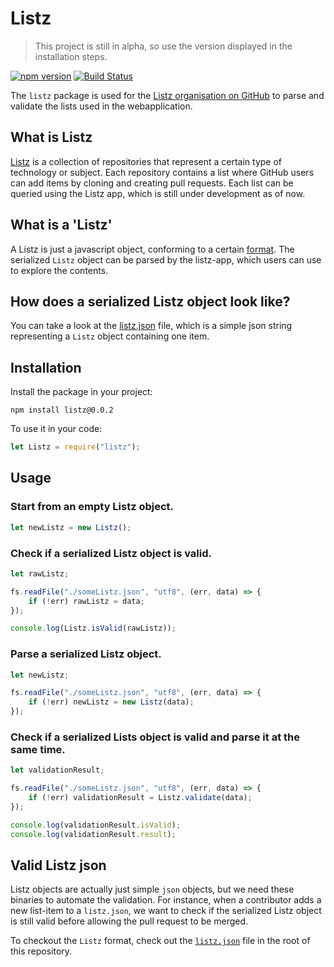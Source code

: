 # Listz

> This project is still in alpha, so use the version displayed in the installation steps.

[![npm version](https://badge.fury.io/js/listz.svg)](https://badge.fury.io/js/listz)
[![Build Status](https://travis-ci.org/listz/listz.svg?branch=master)](https://travis-ci.org/listz/listz)

The `listz` package is used for the [Listz organisation on GitHub](https://github.com/listz) to parse and validate the lists used in the webapplication.

## What is Listz

[Listz](https://www.github.com/listz) is a collection of repositories that represent a certain type of technology or subject. Each repository contains a list where GitHub users can add items by cloning and creating pull requests. Each list can be queried using the Listz app, which is still under development as of now.

## What is a 'Listz'

A Listz is just a javascript object, conforming to a certain [format](listz.json). The serialized `Listz` object can be parsed by the listz-app, which users can use to explore the contents.

## How does a serialized Listz object look like?

You can take a look at the [listz.json](listz.json) file, which is a simple json string representing a `Listz` object containing one item.

## Installation

Install the package in your project:

```shell
npm install listz@0.0.2
```

To use it in your code:

```javascript
let Listz = require("listz");
```

## Usage

### Start from an empty Listz object.

```javascript
let newListz = new Listz();
```

### Check if a serialized Listz object is valid.

```javascript
let rawListz;

fs.readFile("./someListz.json", "utf8", (err, data) => {
    if (!err) rawListz = data;
});

console.log(Listz.isValid(rawListz));
```

### Parse a serialized Listz object.

```javascript
let newListz;

fs.readFile("./someListz.json", "utf8", (err, data) => {
    if (!err) newListz = new Listz(data);
});
```

### Check if a serialized Lists object is valid and parse it at the same time.

```javascript
let validationResult;

fs.readFile("./someListz.json", "utf8", (err, data) => {
    if (!err) validationResult = Listz.validate(data);
});

console.log(validationResult.isValid);
console.log(validationResult.result);
```

## Valid Listz json

Listz objects are actually just simple `json` objects, but we need these binaries to automate the validation. For instance, when a contributor adds a new list-item to a `listz.json`, we want to check if the serialized Listz object is still valid before allowing the pull request to be merged. 

To checkout the `Listz` format, check out the [`listz.json`](listz.json) file in the root of this repository.

